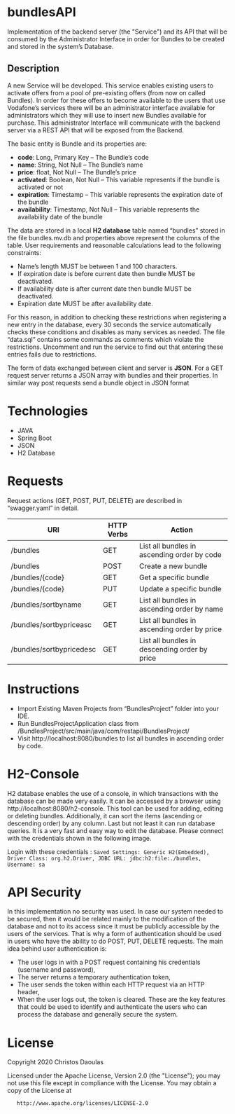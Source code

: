 # bundlesAPI
Implementation of the backend server (the "Service") and its API that will be consumed by the Administrator Interface in order for Bundles to be created and stored in the system’s Database.

## Description
A new Service will be developed. This service enables existing users to activate offers from a pool of pre-existing offers (from now on called Bundles). In order for these offers to become available to the users that use Vodafone’s services there will be an administrator interface available for administrators which they will use to insert new Bundles available for purchase. This administrator Interface will communicate with the backend server via a REST API that will be exposed from the Backend. 

The basic entity is Bundle and its properties are:
* **code**: Long, Primary Key – The Bundle’s code
* **name**: String, Not Null – The Bundle’s name
* **price**: float, Not Null – The Bundle’s price
* **activated**: Boolean, Not Null – This variable represents if the bundle is
activated or not
* **expiration**: Timestamp – This variable represents the expiration date
of the bundle
* **availability**: Timestamp, Not Null – This variable represents the
availability date of the bundle

The data are stored in a local **H2 database** table named “bundles” stored in the file
bundles.mv.db and properties above represent the columns of the table. User
requirements and reasonable calculations lead to the following constraints:
* Name’s length MUST be between 1 and 100 characters.
* If expiration date is before current date then bundle MUST be
deactivated.
* If availability date is after current date then bundle MUST be
deactivated.
* Expiration date MUST be after availability date.

For this reason, in addition to checking these restrictions when registering a new entry
in the database, every 30 seconds the service automatically checks these conditions
and disables as many services as needed. The file “data.sql” contains some commands
as comments which violate the restrictions. Uncomment and run the service to find
out that entering these entries fails due to restrictions.

The form of data exchanged between client and server is **JSON**. For a GET request
server returns a JSON array with bundles and their properties. In similar way post
requests send a bundle object in JSON format

# Technologies
* JAVA
* Spring Boot
* JSON
* H2 Database

# Requests

Request actions (GET, POST, PUT, DELETE) are described in “swagger.yaml” in detail.

URI  | HTTP Verbs | Action
------------- | ------------- | ------------- 
/bundles  | GET | List all bundles in ascending order by code
/bundles  | POST | Create a new bundle
/bundles/{code} | GET | Get a specific bundle
/bundles/{code} | PUT | Update a specific bundle
/bundles/sortbyname | GET | List all bundles in ascending order by name
/bundles/sortbypriceasc | GET | List all bundles in ascending order by price
/bundles/sortbypricedesc | GET | List all bundles in descending order by price

# Instructions

* Import Existing Maven Projects from “BundlesProject” folder into your IDE.
* Run BundlesProjectApplication class from /BundlesProject/src/main/java/com/restapi/BundlesProject/
* Visit http://localhost:8080/bundles to list all bundles in ascending order by code.

# H2-Console

H2 database enables the use of a console, in which transactions with the database can
be made very easily. It can be accessed by a browser using http://localhost:8080/h2-console. This tool can be used for adding, editing or deleting bundles. Additionally, it
can sort the items (ascending or descending order) by any column. Last but not least
it can run database queries. It is a very fast and easy way to edit the database. Please
connect with the credentials shown in the following image.

Login with these credentials : `Saved Settings: Generic H2(Embedded),
Driver Class: org.h2.Driver,
JDBC URL: jdbc:h2:file:./bundles,
Username: sa`

# API Security
Ιn this implementation no security was used. In case our system needed to be secured,
then it would be related mainly to the modification of the database and not to its
access since it must be publicly accessible by the users of the services. That is why a
form of authentication should be used in users who have the ability to do POST, PUT,
DELETE requests. The main idea behind user authentication is:
* The user logs in with a POST request containing his credentials (username and
password),
* The server returns a temporary authentication token,
* The user sends the token within each HTTP request via an HTTP header,
* When the user logs out, the token is cleared.
These are the key features that could be used to identify and
authenticate the users who can process the database and generally secure the system.

# License

 Copyright 2020 Christos Daoulas

   Licensed under the Apache License, Version 2.0 (the "License");
   you may not use this file except in compliance with the License.
   You may obtain a copy of the License at

       http://www.apache.org/licenses/LICENSE-2.0
